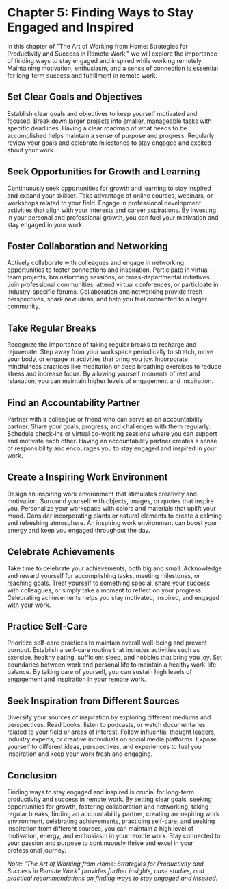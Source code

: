 Chapter 5: Finding Ways to Stay Engaged and Inspired
====================================================

In this chapter of "The Art of Working from Home: Strategies for Productivity and Success in Remote Work," we will explore the importance of finding ways to stay engaged and inspired while working remotely. Maintaining motivation, enthusiasm, and a sense of connection is essential for long-term success and fulfillment in remote work.

Set Clear Goals and Objectives
------------------------------

Establish clear goals and objectives to keep yourself motivated and focused. Break down larger projects into smaller, manageable tasks with specific deadlines. Having a clear roadmap of what needs to be accomplished helps maintain a sense of purpose and progress. Regularly review your goals and celebrate milestones to stay engaged and excited about your work.

Seek Opportunities for Growth and Learning
------------------------------------------

Continuously seek opportunities for growth and learning to stay inspired and expand your skillset. Take advantage of online courses, webinars, or workshops related to your field. Engage in professional development activities that align with your interests and career aspirations. By investing in your personal and professional growth, you can fuel your motivation and stay engaged in your work.

Foster Collaboration and Networking
-----------------------------------

Actively collaborate with colleagues and engage in networking opportunities to foster connections and inspiration. Participate in virtual team projects, brainstorming sessions, or cross-departmental initiatives. Join professional communities, attend virtual conferences, or participate in industry-specific forums. Collaboration and networking provide fresh perspectives, spark new ideas, and help you feel connected to a larger community.

Take Regular Breaks
-------------------

Recognize the importance of taking regular breaks to recharge and rejuvenate. Step away from your workspace periodically to stretch, move your body, or engage in activities that bring you joy. Incorporate mindfulness practices like meditation or deep breathing exercises to reduce stress and increase focus. By allowing yourself moments of rest and relaxation, you can maintain higher levels of engagement and inspiration.

Find an Accountability Partner
------------------------------

Partner with a colleague or friend who can serve as an accountability partner. Share your goals, progress, and challenges with them regularly. Schedule check-ins or virtual co-working sessions where you can support and motivate each other. Having an accountability partner creates a sense of responsibility and encourages you to stay engaged and inspired in your work.

Create a Inspiring Work Environment
-----------------------------------

Design an inspiring work environment that stimulates creativity and motivation. Surround yourself with objects, images, or quotes that inspire you. Personalize your workspace with colors and materials that uplift your mood. Consider incorporating plants or natural elements to create a calming and refreshing atmosphere. An inspiring work environment can boost your energy and keep you engaged throughout the day.

Celebrate Achievements
----------------------

Take time to celebrate your achievements, both big and small. Acknowledge and reward yourself for accomplishing tasks, meeting milestones, or reaching goals. Treat yourself to something special, share your success with colleagues, or simply take a moment to reflect on your progress. Celebrating achievements helps you stay motivated, inspired, and engaged with your work.

Practice Self-Care
------------------

Prioritize self-care practices to maintain overall well-being and prevent burnout. Establish a self-care routine that includes activities such as exercise, healthy eating, sufficient sleep, and hobbies that bring you joy. Set boundaries between work and personal life to maintain a healthy work-life balance. By taking care of yourself, you can sustain high levels of engagement and inspiration in your remote work.

Seek Inspiration from Different Sources
---------------------------------------

Diversify your sources of inspiration by exploring different mediums and perspectives. Read books, listen to podcasts, or watch documentaries related to your field or areas of interest. Follow influential thought leaders, industry experts, or creative individuals on social media platforms. Expose yourself to different ideas, perspectives, and experiences to fuel your inspiration and keep your work fresh and engaging.

Conclusion
----------

Finding ways to stay engaged and inspired is crucial for long-term productivity and success in remote work. By setting clear goals, seeking opportunities for growth, fostering collaboration and networking, taking regular breaks, finding an accountability partner, creating an inspiring work environment, celebrating achievements, practicing self-care, and seeking inspiration from different sources, you can maintain a high level of motivation, energy, and enthusiasm in your remote work. Stay connected to your passion and purpose to continuously thrive and excel in your professional journey.

*Note: "The Art of Working from Home: Strategies for Productivity and Success in Remote Work" provides further insights, case studies, and practical recommendations on finding ways to stay engaged and inspired.*
